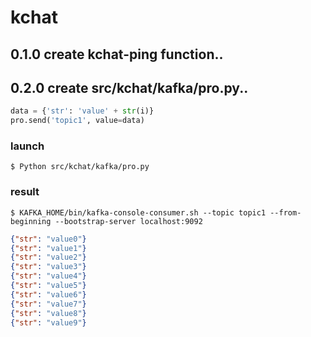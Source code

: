 # kchat

## 0.1.0 create kchat-ping function..

## 0.2.0 create src/kchat/kafka/pro.py..

```python
data = {'str': 'value' + str(i)}
pro.send('topic1', value=data) 
```

### launch

`$ Python src/kchat/kafka/pro.py`

### result
`$ KAFKA_HOME/bin/kafka-console-consumer.sh --topic topic1 --from-beginning --bootstrap-server localhost:9092`

```json
{"str": "value0"}
{"str": "value1"}
{"str": "value2"}
{"str": "value3"}
{"str": "value4"}
{"str": "value5"}
{"str": "value6"}
{"str": "value7"}
{"str": "value8"}
{"str": "value9"}
```
